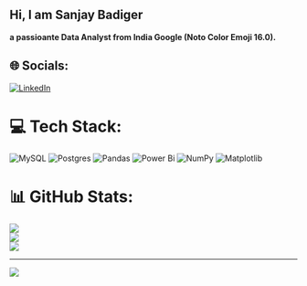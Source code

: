 ## Hi, I am Sanjay Badiger

**a passioante Data Analyst from India Google (Noto Color Emoji 16.0).**

## 🌐 Socials:
[![LinkedIn](https://img.shields.io/badge/LinkedIn-%230077B5.svg?logo=linkedin&logoColor=white)](https://linkedin.com/in/sanjay-badiger) 

# 💻 Tech Stack:
![MySQL](https://img.shields.io/badge/mysql-4479A1.svg?style=flat&logo=mysql&logoColor=white)   ![Postgres](https://img.shields.io/badge/postgres-%23316192.svg?style=flat&logo=postgresql&logoColor=white)   ![Pandas](https://img.shields.io/badge/pandas-%23150458.svg?style=flat&logo=pandas&logoColor=white)   ![Power Bi](https://img.shields.io/badge/power_bi-F2C811?style=flat&logo=powerbi&logoColor=black)   ![NumPy](https://img.shields.io/badge/numpy-%23013243.svg?style=flat&logo=numpy&logoColor=white)   ![Matplotlib](https://img.shields.io/badge/Matplotlib-%23ffffff.svg?style=flat&logo=Matplotlib&logoColor=black)
# 📊 GitHub Stats:
![](https://github-readme-stats.vercel.app/api?username=SanjayPB-theDataAnalyst&theme=github_dark&hide_border=true&include_all_commits=false&count_private=false)<br/>
![](https://github-readme-streak-stats.herokuapp.com/?user=SanjayPB-theDataAnalyst&theme=github_dark&hide_border=true)<br/>
![](https://github-readme-stats.vercel.app/api/top-langs/?username=SanjayPB-theDataAnalyst&theme=github_dark&hide_border=true&include_all_commits=false&count_private=false&layout=compact)

---
[![](https://visitcount.itsvg.in/api?id=SanjayPB-theDataAnalyst&icon=0&color=1)](https://visitcount.itsvg.in)

<!-- Proudly created with GPRM ( https://gprm.itsvg.in ) -->
